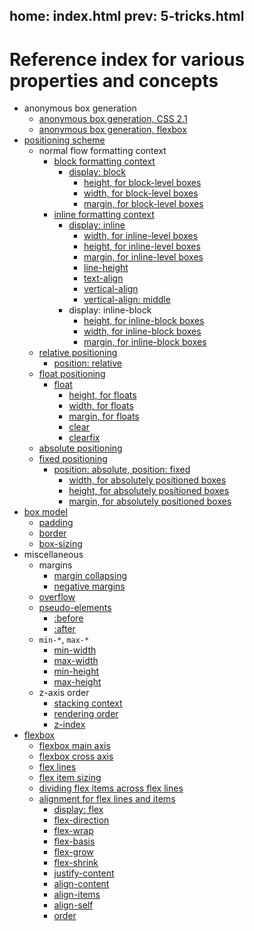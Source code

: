 home: index.html
prev: 5-tricks.html
---

# Reference index for various properties and concepts

- anonymous box generation
  - [anonymous box generation, CSS 2.1](1-positioning.html#anonymous-box-generation)
  - [anonymous box generation, flexbox](4-flexbox.html#display-flex-and-anonymous-box-generation)
- [positioning scheme](1-positioning.html#positioning-schemes)
  - normal flow formatting context
    - [block formatting context](1-positioning.html#normal-flow-block-formatting)
      - [display: block](1-positioning.html#normal-flow-block-formatting)
        - [height, for block-level boxes](2-box-model.html#-content-based-height-for-blocks-floats-and-inline-blocks)
        - [width, for block-level boxes](2-box-model.html#width-calculations-block-level-elements-constraint-based-)
        - [margin, for block-level boxes](2-box-model.html#width-calculations-block-level-elements-constraint-based-)
    - [inline formatting context](1-positioning.html#normal-flow-inline-formatting)
      - [display: inline](1-positioning.html#normal-flow-inline-formatting)
        - [width, for inline-level boxes](2-box-model.html#box-model-calculations-for-inline-elements)
        - [height, for inline-level boxes](2-box-model.html#box-model-calculations-for-inline-elements)
        - [margin, for inline-level boxes](2-box-model.html#box-model-calculations-for-inline-elements)
        - [line-height](1-positioning.html#vertical-alignment-within-line-boxes-vertical-align-)
        - [text-align](1-positioning.html#horizontal-alignment-within-line-boxes-text-align-)
        - [vertical-align](1-positioning.html#vertical-alignment-within-line-boxes-vertical-align-)
        - [vertical-align: middle](1-positioning.html#vertical-align-middle-doesn-t-quite-do-what-you-d-expect)
      - display: inline-block
        - [height, for inline-block boxes](2-box-model.html#-content-based-height-for-blocks-floats-and-inline-blocks)
        - [width, for inline-block boxes](2-box-model.html#width-calculations-floating-blocks-and-inline-block-elements-shrink-to-fit-)
        - [margin, for inline-block boxes](2-box-model.html#margins-for-floating-blocks-and-inline-block-elements)
  - [relative positioning](1-positioning.html#normal-flow-relative-positioning)
    - [position: relative](1-positioning.html#normal-flow-relative-positioning)
  - [float positioning](1-positioning.html#float-positioning-scheme)
    - [float](1-positioning.html#float-positioning-scheme)
      - [height, for floats](2-box-model.html#-content-based-height-for-blocks-floats-and-inline-blocks)
      - [width, for floats](2-box-model.html#width-calculations-floating-blocks-and-inline-block-elements-shrink-to-fit-)
      - [margin, for floats](2-box-model.html#margins-for-floating-blocks-and-inline-block-elements)
      - [clear](1-positioning.html#float-clearing)
      - [clearfix](1-positioning.html#the-clearfix)
  - [absolute positioning](1-positioning.html#absolute-fixed-positioning-scheme)
  - [fixed positioning](1-positioning.html#absolute-fixed-positioning-scheme)
    - [position: absolute, position: fixed](1-positioning.html#absolute-fixed-positioning-scheme)
      - [width, for absolutely positioned boxes](2-box-model.html#absolutely-positioned-non-replaced-elements)
      - [height, for absolutely positioned boxes](2-box-model.html#absolutely-positioned-non-replaced-elements)
      - [margin, for absolutely positioned boxes](2-box-model.html#absolutely-positioned-non-replaced-elements)
- [box model](2-box-model.html)
  - [padding](2-box-model.html#content-dimensions-and-margins)
  - [border](2-box-model.html#content-dimensions-and-margins)
  - [box-sizing](3-additional.html#-box-sizing-css3-)
- miscellaneous
  - margins
    - [margin collapsing](3-additional.html#margin-collapsing)
    - [negative margins](3-additional.html#negative-margins)
  - [overflow](3-additional.html#overflow)
  - [pseudo-elements](3-additional.html#pseudo-elements)
    - [:before](3-additional.html#pseudo-elements)
    - [:after](3-additional.html#pseudo-elements)
  - `min-*`, `max-*`
      - [min-width](3-additional.html#max-width-max-height-min-width-and-min-height)
      - [max-width](3-additional.html#max-width-max-height-min-width-and-min-height)
      - [min-height](3-additional.html#max-width-max-height-min-width-and-min-height)
      - [max-height](3-additional.html#max-width-max-height-min-width-and-min-height)
  - z-axis order
    - [stacking context](3-additional.html#stacking-and-rendering-order)
    - [rendering order](3-additional.html#rendering-order)
    - [z-index](3-additional.html#stacking-contexts-and-z-index)
- [flexbox](4-flexbox.html)
  - [flexbox main axis](4-flexbox.html#flex-container-properties-main-and-cross-axis)
  - [flexbox cross axis](4-flexbox.html#flex-container-properties-main-and-cross-axis)
  - [flex lines](4-flexbox.html#flex-container-properties-flex-lines)
  - [flex item sizing](4-flexbox.html#flex-items-flex-item-sizing)
  - [dividing flex items across flex lines](4-flexbox.html#dividing-flex-items-onto-flex-lines)
  - [alignment for flex lines and items](4-flexbox.html#flex-line-alignment-and-flex-item-alignment)
    - [display: flex](4-flexbox.html#display-flex-and-anonymous-box-generation)
    - [flex-direction](4-flexbox.html#flex-container-properties-main-and-cross-axis)
    - [flex-wrap](4-flexbox.html#flex-container-properties-flex-lines)
    - [flex-basis](4-flexbox.html#flex-basis)
    - [flex-grow](4-flexbox.html#calculations-for-flex-grow-)
    - [flex-shrink](4-flexbox.html#calculations-for-flex-shrink-)
    - [justify-content](4-flexbox.html#main-axis-alignment-justify-content-)
    - [align-content](4-flexbox.html#cross-axis-alignment-for-flex-lines-align-content-)
    - [align-items](4-flexbox.html#cross-axis-alignment-for-flex-items-align-items-align-self-)
    - [align-self](4-flexbox.html#cross-axis-alignment-for-flex-items-align-items-align-self-)
    - [order](4-flexbox.html#the-order-property)



